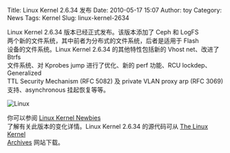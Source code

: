 Title: Linux Kernel 2.6.34 发布
Date: 2010-05-17 15:07
Author: toy
Category: News
Tags: Kernel
Slug: linux-kernel-2634

Linux Kernel 2.6.34 版本已经正式发布。该版本添加了 Ceph 和 LogFS  
两个新的文件系统，其中前者为分布式的文件系统，后者是适用于 Flash  
设备的文件系统。Linux Kernel 2.6.34 的其他特性包括新的 Vhost
net、改进了 Btrfs  
文件系统、对 Kprobes jump 进行了优化、新的 perf 功能、RCU
lockdep、Generalized  
TTL Security Mechanism (RFC 5082) 及 private VLAN proxy arp (RFC 3069)  
支持、asynchronous 挂起恢复等等。

![Linux](http://i.linuxtoy.org/i/logo/linux.jpeg)

你可以参阅 [Linux Kernel
Newbies](http://kernelnewbies.org/LinuxChanges)  
了解有关此版本的变化详情。Linux Kernel 2.6.34 的源代码可从 [The Linux
Kernel  
Archives](http://www.kernel.org/) 网站下载。
